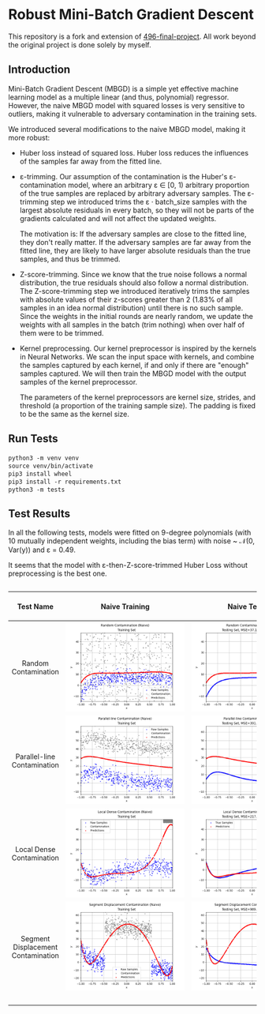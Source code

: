 # Robust Mini-Batch Gradient Descent

This repository is a fork and extension of [496-final-project](https://github.com/WHMHammer/496-final-project). All work beyond the original project is done solely by myself.

## Introduction

Mini-Batch Gradient Descent (MBGD) is a simple yet effective machine learning model as a multiple linear (and thus, polynomial) regressor. However, the naive MBGD model with squared losses is very sensitive to outliers, making it vulnerable to adversary contamination in the training sets.

We introduced several modifications to the naive MBGD model, making it more robust:

- Huber loss instead of squared loss. Huber loss reduces the influences of the samples far away from the fitted line.

- ε-trimming. Our assumption of the contamination is the Huber's ε-contamination model, where an arbitrary ε ∈ [0, 1) arbitrary proportion of the true samples are replaced by arbitrary adversary samples. The ε-trimming step we introduced trims the ε · batch_size samples with the largest absolute residuals in every batch, so they will not be parts of the gradients calculated and will not affect the updated weights.

  The motivation is: If the adversary samples are close to the fitted line, they don't really matter. If the adversary samples are far away from the fitted line, they are likely to have larger absolute residuals than the true samples, and thus be trimmed.

- Z-score-trimming. Since we know that the true noise follows a normal distribution, the true residuals should also follow a normal distribution. The Z-score-trimming step we introduced iteratively trims the samples with absolute values of their z-scores greater than 2 (1.83% of all samples in an idea normal distribution) until there is no such sample. Since the weights in the initial rounds are nearly random, we update the weights with all samples in the batch (trim nothing) when over half of them were to be trimmed.

- Kernel preprocessing. Our kernel preprocessor is inspired by the kernels in Neural Networks. We scan the input space with kernels, and combine the samples captured by each kernel, if and only if there are "enough" samples captured. We will then train the MBGD model with the output samples of the kernel preprocessor.

  The parameters of the kernel preprocessors are kernel size, strides, and threshold (a proportion of the training sample size). The padding is fixed to be the same as the kernel size.

## Run Tests

```
python3 -m venv venv
source venv/bin/activate
pip3 install wheel
pip3 install -r requirements.txt
python3 -m tests
```

## Test Results

In all the following tests, models were fitted on 9-degree polynomials (with 10 mutually independent weights, including the bias term) with noise ~ 𝒩(0, Var(y)) and ε = 0.49.

It seems that the model with ε-then-Z-score-trimmed Huber Loss without preprocessing is the best one.

<div style="overflow: scroll">

| Test Name | Naive Training | Naive Testing | ε-trimmed Huber Loss Training | ε-trimmed Huber Loss Testing | Z-score-trimmed Huber Loss Training | Z-score-trimmed Huber Loss Testing | ε-then-Z-score-trimmed Huber Loss Training | ε-then-Z-score-trimmed Huber Loss Testing | Mean-kernel Preprocessor Training | Mean-kernel Preprocessor Testing | ε-trimmed Huber Loss with Mean-kernel Preprocessor Training | ε-trimmed Huber Loss with Mean-kernel Preprocessor Testing | Z-score-trimmed Huber Loss with Mean-kernel Preprocessor Training | Z-score-trimmed Huber Loss with Mean-kernel Preprocessor Testing | ε-then-Z-score-trimmed Huber Loss with Mean-kernel Preprocessor Training | ε-then-Z-score-trimmed Huber Loss with Mean-kernel Preprocessor Testing |
| :-: | :-: | :-: | :-: | :-: | :-: | :-: | :-: | :-: | :-: | :-: | :-: | :-: | :-: | :-: | :-: | :-: |
| Random Contamination | ![](test_results/random_contamination/naive/training.png) | ![](test_results/random_contamination/naive/testing.png) | ![](test_results/random_contamination/epsilon_trimmed_huber_loss/training.png) | ![](test_results/random_contamination/epsilon_trimmed_huber_loss/testing.png) | ![](test_results/random_contamination/z_score_trimmed_huber_loss/training.png) | ![](test_results/random_contamination/z_score_trimmed_huber_loss/testing.png) | ![](test_results/random_contamination/epsilon_then_z_score_trimmed_huber_loss/training.png) | ![](test_results/random_contamination/epsilon_then_z_score_trimmed_huber_loss/testing.png) | ![](test_results/random_contamination/mean_kernel_preprocessor/training.png) | ![](test_results/random_contamination/mean_kernel_preprocessor/testing.png) | ![](test_results/random_contamination/epsilon_trimmed_huber_loss_with_mean_kernel_preprocessor/training.png) | ![](test_results/random_contamination/epsilon_trimmed_huber_loss_with_mean_kernel_preprocessor/testing.png) | ![](test_results/random_contamination/z_score_trimmed_huber_loss_with_mean_kernel_preprocessor/training.png) | ![](test_results/random_contamination/z_score_trimmed_huber_loss_with_mean_kernel_preprocessor/testing.png) | ![](test_results/random_contamination/epsilon_then_z_score_trimmed_huber_loss_with_mean_kernel_preprocessor/training.png) | ![](test_results/random_contamination/epsilon_then_z_score_trimmed_huber_loss_with_mean_kernel_preprocessor/testing.png) |
| Parallel-line Contamination | ![](test_results/parallel_line_contamination/naive/training.png) | ![](test_results/parallel_line_contamination/naive/testing.png) | ![](test_results/parallel_line_contamination/epsilon_trimmed_huber_loss/training.png) | ![](test_results/parallel_line_contamination/epsilon_trimmed_huber_loss/testing.png) | ![](test_results/parallel_line_contamination/z_score_trimmed_huber_loss/training.png) | ![](test_results/parallel_line_contamination/z_score_trimmed_huber_loss/testing.png) | ![](test_results/parallel_line_contamination/epsilon_then_z_score_trimmed_huber_loss/training.png) | ![](test_results/parallel_line_contamination/epsilon_then_z_score_trimmed_huber_loss/testing.png) | ![](test_results/parallel_line_contamination/mean_kernel_preprocessor/training.png) | ![](test_results/parallel_line_contamination/mean_kernel_preprocessor/testing.png) | ![](test_results/parallel_line_contamination/epsilon_trimmed_huber_loss_with_mean_kernel_preprocessor/training.png) | ![](test_results/parallel_line_contamination/epsilon_trimmed_huber_loss_with_mean_kernel_preprocessor/testing.png) | ![](test_results/parallel_line_contamination/z_score_trimmed_huber_loss_with_mean_kernel_preprocessor/training.png) | ![](test_results/parallel_line_contamination/z_score_trimmed_huber_loss_with_mean_kernel_preprocessor/testing.png) | ![](test_results/parallel_line_contamination/epsilon_then_z_score_trimmed_huber_loss_with_mean_kernel_preprocessor/training.png) | ![](test_results/parallel_line_contamination/epsilon_then_z_score_trimmed_huber_loss_with_mean_kernel_preprocessor/testing.png) |
| Local Dense Contamination | ![](test_results/local_dense_contamination/naive/training.png) | ![](test_results/local_dense_contamination/naive/testing.png) | ![](test_results/local_dense_contamination/epsilon_trimmed_huber_loss/training.png) | ![](test_results/local_dense_contamination/epsilon_trimmed_huber_loss/testing.png) | ![](test_results/local_dense_contamination/z_score_trimmed_huber_loss/training.png) | ![](test_results/local_dense_contamination/z_score_trimmed_huber_loss/testing.png) | ![](test_results/local_dense_contamination/epsilon_then_z_score_trimmed_huber_loss/training.png) | ![](test_results/local_dense_contamination/epsilon_then_z_score_trimmed_huber_loss/testing.png) | ![](test_results/local_dense_contamination/mean_kernel_preprocessor/training.png) | ![](test_results/local_dense_contamination/mean_kernel_preprocessor/testing.png) | ![](test_results/local_dense_contamination/epsilon_trimmed_huber_loss_with_mean_kernel_preprocessor/training.png) | ![](test_results/local_dense_contamination/epsilon_trimmed_huber_loss_with_mean_kernel_preprocessor/testing.png) | ![](test_results/local_dense_contamination/z_score_trimmed_huber_loss_with_mean_kernel_preprocessor/training.png) | ![](test_results/local_dense_contamination/z_score_trimmed_huber_loss_with_mean_kernel_preprocessor/testing.png) | ![](test_results/local_dense_contamination/epsilon_then_z_score_trimmed_huber_loss_with_mean_kernel_preprocessor/training.png) | ![](test_results/local_dense_contamination/epsilon_then_z_score_trimmed_huber_loss_with_mean_kernel_preprocessor/testing.png) |
| Segment Displacement Contamination | ![](test_results/segment_displacement_contamination/naive/training.png) | ![](test_results/segment_displacement_contamination/naive/testing.png) | ![](test_results/segment_displacement_contamination/epsilon_trimmed_huber_loss/training.png) | ![](test_results/segment_displacement_contamination/epsilon_trimmed_huber_loss/testing.png) | ![](test_results/segment_displacement_contamination/z_score_trimmed_huber_loss/training.png) | ![](test_results/segment_displacement_contamination/z_score_trimmed_huber_loss/testing.png) | ![](test_results/segment_displacement_contamination/epsilon_then_z_score_trimmed_huber_loss/training.png) | ![](test_results/segment_displacement_contamination/epsilon_then_z_score_trimmed_huber_loss/testing.png) | ![](test_results/segment_displacement_contamination/mean_kernel_preprocessor/training.png) | ![](test_results/segment_displacement_contamination/mean_kernel_preprocessor/testing.png) | ![](test_results/segment_displacement_contamination/epsilon_trimmed_huber_loss_with_mean_kernel_preprocessor/training.png) | ![](test_results/segment_displacement_contamination/epsilon_trimmed_huber_loss_with_mean_kernel_preprocessor/testing.png) | ![](test_results/segment_displacement_contamination/z_score_trimmed_huber_loss_with_mean_kernel_preprocessor/training.png) | ![](test_results/segment_displacement_contamination/z_score_trimmed_huber_loss_with_mean_kernel_preprocessor/testing.png) | ![](test_results/segment_displacement_contamination/epsilon_then_z_score_trimmed_huber_loss_with_mean_kernel_preprocessor/training.png) | ![](test_results/segment_displacement_contamination/epsilon_then_z_score_trimmed_huber_loss_with_mean_kernel_preprocessor/testing.png) |
| <!-- GitHub does not render the table cell widths correctly --> | &nbsp;&nbsp;&nbsp;&nbsp;&nbsp;&nbsp;&nbsp;&nbsp;&nbsp;&nbsp;&nbsp;&nbsp;&nbsp;&nbsp;&nbsp;&nbsp;&nbsp;&nbsp;&nbsp;&nbsp;&nbsp;&nbsp;&nbsp;&nbsp;&nbsp;&nbsp;&nbsp;&nbsp;&nbsp;&nbsp;&nbsp;&nbsp;&nbsp;&nbsp;&nbsp;&nbsp;&nbsp;&nbsp;&nbsp;&nbsp;&nbsp;&nbsp;&nbsp;&nbsp;&nbsp;&nbsp;&nbsp;&nbsp;&nbsp;&nbsp;&nbsp;&nbsp;&nbsp;&nbsp;&nbsp;&nbsp;&nbsp;&nbsp;&nbsp;&nbsp;&nbsp;&nbsp;&nbsp;&nbsp; | &nbsp;&nbsp;&nbsp;&nbsp;&nbsp;&nbsp;&nbsp;&nbsp;&nbsp;&nbsp;&nbsp;&nbsp;&nbsp;&nbsp;&nbsp;&nbsp;&nbsp;&nbsp;&nbsp;&nbsp;&nbsp;&nbsp;&nbsp;&nbsp;&nbsp;&nbsp;&nbsp;&nbsp;&nbsp;&nbsp;&nbsp;&nbsp;&nbsp;&nbsp;&nbsp;&nbsp;&nbsp;&nbsp;&nbsp;&nbsp;&nbsp;&nbsp;&nbsp;&nbsp;&nbsp;&nbsp;&nbsp;&nbsp;&nbsp;&nbsp;&nbsp;&nbsp;&nbsp;&nbsp;&nbsp;&nbsp;&nbsp;&nbsp;&nbsp;&nbsp;&nbsp;&nbsp;&nbsp;&nbsp; | &nbsp;&nbsp;&nbsp;&nbsp;&nbsp;&nbsp;&nbsp;&nbsp;&nbsp;&nbsp;&nbsp;&nbsp;&nbsp;&nbsp;&nbsp;&nbsp;&nbsp;&nbsp;&nbsp;&nbsp;&nbsp;&nbsp;&nbsp;&nbsp;&nbsp;&nbsp;&nbsp;&nbsp;&nbsp;&nbsp;&nbsp;&nbsp;&nbsp;&nbsp;&nbsp;&nbsp;&nbsp;&nbsp;&nbsp;&nbsp;&nbsp;&nbsp;&nbsp;&nbsp;&nbsp;&nbsp;&nbsp;&nbsp;&nbsp;&nbsp;&nbsp;&nbsp;&nbsp;&nbsp;&nbsp;&nbsp;&nbsp;&nbsp;&nbsp;&nbsp;&nbsp;&nbsp;&nbsp;&nbsp; | &nbsp;&nbsp;&nbsp;&nbsp;&nbsp;&nbsp;&nbsp;&nbsp;&nbsp;&nbsp;&nbsp;&nbsp;&nbsp;&nbsp;&nbsp;&nbsp;&nbsp;&nbsp;&nbsp;&nbsp;&nbsp;&nbsp;&nbsp;&nbsp;&nbsp;&nbsp;&nbsp;&nbsp;&nbsp;&nbsp;&nbsp;&nbsp;&nbsp;&nbsp;&nbsp;&nbsp;&nbsp;&nbsp;&nbsp;&nbsp;&nbsp;&nbsp;&nbsp;&nbsp;&nbsp;&nbsp;&nbsp;&nbsp;&nbsp;&nbsp;&nbsp;&nbsp;&nbsp;&nbsp;&nbsp;&nbsp;&nbsp;&nbsp;&nbsp;&nbsp;&nbsp;&nbsp;&nbsp;&nbsp; | &nbsp;&nbsp;&nbsp;&nbsp;&nbsp;&nbsp;&nbsp;&nbsp;&nbsp;&nbsp;&nbsp;&nbsp;&nbsp;&nbsp;&nbsp;&nbsp;&nbsp;&nbsp;&nbsp;&nbsp;&nbsp;&nbsp;&nbsp;&nbsp;&nbsp;&nbsp;&nbsp;&nbsp;&nbsp;&nbsp;&nbsp;&nbsp;&nbsp;&nbsp;&nbsp;&nbsp;&nbsp;&nbsp;&nbsp;&nbsp;&nbsp;&nbsp;&nbsp;&nbsp;&nbsp;&nbsp;&nbsp;&nbsp;&nbsp;&nbsp;&nbsp;&nbsp;&nbsp;&nbsp;&nbsp;&nbsp;&nbsp;&nbsp;&nbsp;&nbsp;&nbsp;&nbsp;&nbsp;&nbsp; | &nbsp;&nbsp;&nbsp;&nbsp;&nbsp;&nbsp;&nbsp;&nbsp;&nbsp;&nbsp;&nbsp;&nbsp;&nbsp;&nbsp;&nbsp;&nbsp;&nbsp;&nbsp;&nbsp;&nbsp;&nbsp;&nbsp;&nbsp;&nbsp;&nbsp;&nbsp;&nbsp;&nbsp;&nbsp;&nbsp;&nbsp;&nbsp;&nbsp;&nbsp;&nbsp;&nbsp;&nbsp;&nbsp;&nbsp;&nbsp;&nbsp;&nbsp;&nbsp;&nbsp;&nbsp;&nbsp;&nbsp;&nbsp;&nbsp;&nbsp;&nbsp;&nbsp;&nbsp;&nbsp;&nbsp;&nbsp;&nbsp;&nbsp;&nbsp;&nbsp;&nbsp;&nbsp;&nbsp;&nbsp; | &nbsp;&nbsp;&nbsp;&nbsp;&nbsp;&nbsp;&nbsp;&nbsp;&nbsp;&nbsp;&nbsp;&nbsp;&nbsp;&nbsp;&nbsp;&nbsp;&nbsp;&nbsp;&nbsp;&nbsp;&nbsp;&nbsp;&nbsp;&nbsp;&nbsp;&nbsp;&nbsp;&nbsp;&nbsp;&nbsp;&nbsp;&nbsp;&nbsp;&nbsp;&nbsp;&nbsp;&nbsp;&nbsp;&nbsp;&nbsp;&nbsp;&nbsp;&nbsp;&nbsp;&nbsp;&nbsp;&nbsp;&nbsp;&nbsp;&nbsp;&nbsp;&nbsp;&nbsp;&nbsp;&nbsp;&nbsp;&nbsp;&nbsp;&nbsp;&nbsp;&nbsp;&nbsp;&nbsp;&nbsp; | &nbsp;&nbsp;&nbsp;&nbsp;&nbsp;&nbsp;&nbsp;&nbsp;&nbsp;&nbsp;&nbsp;&nbsp;&nbsp;&nbsp;&nbsp;&nbsp;&nbsp;&nbsp;&nbsp;&nbsp;&nbsp;&nbsp;&nbsp;&nbsp;&nbsp;&nbsp;&nbsp;&nbsp;&nbsp;&nbsp;&nbsp;&nbsp;&nbsp;&nbsp;&nbsp;&nbsp;&nbsp;&nbsp;&nbsp;&nbsp;&nbsp;&nbsp;&nbsp;&nbsp;&nbsp;&nbsp;&nbsp;&nbsp;&nbsp;&nbsp;&nbsp;&nbsp;&nbsp;&nbsp;&nbsp;&nbsp;&nbsp;&nbsp;&nbsp;&nbsp;&nbsp;&nbsp;&nbsp;&nbsp; | &nbsp;&nbsp;&nbsp;&nbsp;&nbsp;&nbsp;&nbsp;&nbsp;&nbsp;&nbsp;&nbsp;&nbsp;&nbsp;&nbsp;&nbsp;&nbsp;&nbsp;&nbsp;&nbsp;&nbsp;&nbsp;&nbsp;&nbsp;&nbsp;&nbsp;&nbsp;&nbsp;&nbsp;&nbsp;&nbsp;&nbsp;&nbsp;&nbsp;&nbsp;&nbsp;&nbsp;&nbsp;&nbsp;&nbsp;&nbsp;&nbsp;&nbsp;&nbsp;&nbsp;&nbsp;&nbsp;&nbsp;&nbsp;&nbsp;&nbsp;&nbsp;&nbsp;&nbsp;&nbsp;&nbsp;&nbsp;&nbsp;&nbsp;&nbsp;&nbsp;&nbsp;&nbsp;&nbsp;&nbsp; | &nbsp;&nbsp;&nbsp;&nbsp;&nbsp;&nbsp;&nbsp;&nbsp;&nbsp;&nbsp;&nbsp;&nbsp;&nbsp;&nbsp;&nbsp;&nbsp;&nbsp;&nbsp;&nbsp;&nbsp;&nbsp;&nbsp;&nbsp;&nbsp;&nbsp;&nbsp;&nbsp;&nbsp;&nbsp;&nbsp;&nbsp;&nbsp;&nbsp;&nbsp;&nbsp;&nbsp;&nbsp;&nbsp;&nbsp;&nbsp;&nbsp;&nbsp;&nbsp;&nbsp;&nbsp;&nbsp;&nbsp;&nbsp;&nbsp;&nbsp;&nbsp;&nbsp;&nbsp;&nbsp;&nbsp;&nbsp;&nbsp;&nbsp;&nbsp;&nbsp;&nbsp;&nbsp;&nbsp;&nbsp; | &nbsp;&nbsp;&nbsp;&nbsp;&nbsp;&nbsp;&nbsp;&nbsp;&nbsp;&nbsp;&nbsp;&nbsp;&nbsp;&nbsp;&nbsp;&nbsp;&nbsp;&nbsp;&nbsp;&nbsp;&nbsp;&nbsp;&nbsp;&nbsp;&nbsp;&nbsp;&nbsp;&nbsp;&nbsp;&nbsp;&nbsp;&nbsp;&nbsp;&nbsp;&nbsp;&nbsp;&nbsp;&nbsp;&nbsp;&nbsp;&nbsp;&nbsp;&nbsp;&nbsp;&nbsp;&nbsp;&nbsp;&nbsp;&nbsp;&nbsp;&nbsp;&nbsp;&nbsp;&nbsp;&nbsp;&nbsp;&nbsp;&nbsp;&nbsp;&nbsp;&nbsp;&nbsp;&nbsp;&nbsp; | &nbsp;&nbsp;&nbsp;&nbsp;&nbsp;&nbsp;&nbsp;&nbsp;&nbsp;&nbsp;&nbsp;&nbsp;&nbsp;&nbsp;&nbsp;&nbsp;&nbsp;&nbsp;&nbsp;&nbsp;&nbsp;&nbsp;&nbsp;&nbsp;&nbsp;&nbsp;&nbsp;&nbsp;&nbsp;&nbsp;&nbsp;&nbsp;&nbsp;&nbsp;&nbsp;&nbsp;&nbsp;&nbsp;&nbsp;&nbsp;&nbsp;&nbsp;&nbsp;&nbsp;&nbsp;&nbsp;&nbsp;&nbsp;&nbsp;&nbsp;&nbsp;&nbsp;&nbsp;&nbsp;&nbsp;&nbsp;&nbsp;&nbsp;&nbsp;&nbsp;&nbsp;&nbsp;&nbsp;&nbsp; | &nbsp;&nbsp;&nbsp;&nbsp;&nbsp;&nbsp;&nbsp;&nbsp;&nbsp;&nbsp;&nbsp;&nbsp;&nbsp;&nbsp;&nbsp;&nbsp;&nbsp;&nbsp;&nbsp;&nbsp;&nbsp;&nbsp;&nbsp;&nbsp;&nbsp;&nbsp;&nbsp;&nbsp;&nbsp;&nbsp;&nbsp;&nbsp;&nbsp;&nbsp;&nbsp;&nbsp;&nbsp;&nbsp;&nbsp;&nbsp;&nbsp;&nbsp;&nbsp;&nbsp;&nbsp;&nbsp;&nbsp;&nbsp;&nbsp;&nbsp;&nbsp;&nbsp;&nbsp;&nbsp;&nbsp;&nbsp;&nbsp;&nbsp;&nbsp;&nbsp;&nbsp;&nbsp;&nbsp;&nbsp; | &nbsp;&nbsp;&nbsp;&nbsp;&nbsp;&nbsp;&nbsp;&nbsp;&nbsp;&nbsp;&nbsp;&nbsp;&nbsp;&nbsp;&nbsp;&nbsp;&nbsp;&nbsp;&nbsp;&nbsp;&nbsp;&nbsp;&nbsp;&nbsp;&nbsp;&nbsp;&nbsp;&nbsp;&nbsp;&nbsp;&nbsp;&nbsp;&nbsp;&nbsp;&nbsp;&nbsp;&nbsp;&nbsp;&nbsp;&nbsp;&nbsp;&nbsp;&nbsp;&nbsp;&nbsp;&nbsp;&nbsp;&nbsp;&nbsp;&nbsp;&nbsp;&nbsp;&nbsp;&nbsp;&nbsp;&nbsp;&nbsp;&nbsp;&nbsp;&nbsp;&nbsp;&nbsp;&nbsp;&nbsp; | &nbsp;&nbsp;&nbsp;&nbsp;&nbsp;&nbsp;&nbsp;&nbsp;&nbsp;&nbsp;&nbsp;&nbsp;&nbsp;&nbsp;&nbsp;&nbsp;&nbsp;&nbsp;&nbsp;&nbsp;&nbsp;&nbsp;&nbsp;&nbsp;&nbsp;&nbsp;&nbsp;&nbsp;&nbsp;&nbsp;&nbsp;&nbsp;&nbsp;&nbsp;&nbsp;&nbsp;&nbsp;&nbsp;&nbsp;&nbsp;&nbsp;&nbsp;&nbsp;&nbsp;&nbsp;&nbsp;&nbsp;&nbsp;&nbsp;&nbsp;&nbsp;&nbsp;&nbsp;&nbsp;&nbsp;&nbsp;&nbsp;&nbsp;&nbsp;&nbsp;&nbsp;&nbsp;&nbsp;&nbsp; | &nbsp;&nbsp;&nbsp;&nbsp;&nbsp;&nbsp;&nbsp;&nbsp;&nbsp;&nbsp;&nbsp;&nbsp;&nbsp;&nbsp;&nbsp;&nbsp;&nbsp;&nbsp;&nbsp;&nbsp;&nbsp;&nbsp;&nbsp;&nbsp;&nbsp;&nbsp;&nbsp;&nbsp;&nbsp;&nbsp;&nbsp;&nbsp;&nbsp;&nbsp;&nbsp;&nbsp;&nbsp;&nbsp;&nbsp;&nbsp;&nbsp;&nbsp;&nbsp;&nbsp;&nbsp;&nbsp;&nbsp;&nbsp;&nbsp;&nbsp;&nbsp;&nbsp;&nbsp;&nbsp;&nbsp;&nbsp;&nbsp;&nbsp;&nbsp;&nbsp;&nbsp;&nbsp;&nbsp;&nbsp; |

</div>
